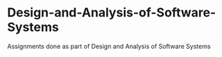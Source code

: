 # Design-and-Analysis-of-Software-Systems
Assignments done as part of Design and Analysis of Software Systems
